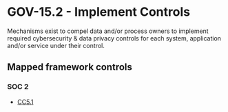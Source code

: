 # GOV-15.2 - Implement Controls
Mechanisms exist to compel data and/or process owners to implement required cybersecurity & data privacy controls for each system, application and/or service under their control.
## Mapped framework controls
### SOC 2
- [CC5.1](../soc2/cc51.md)